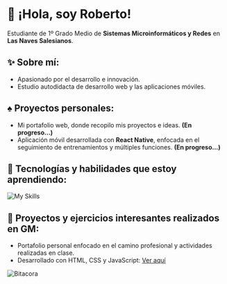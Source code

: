 # 👋 ¡Hola, soy Roberto!  
Estudiante de 1º Grado Medio de **Sistemas Microinformáticos y Redes** en **Las Naves Salesianos**.  

## ✨ Sobre mí:  
* Apasionado por el desarrollo e innovación.  
* Estudio autodidacta de desarrollo web y las aplicaciones móviles.  

## ♠︎ Proyectos personales:  
* Mi portafolio web, donde recopilo mis proyectos e ideas. **(En progreso...)**  
* Aplicación móvil desarrollada con **React Native**, enfocada en el seguimiento de entrenamientos y múltiples funciones. **(En progreso...)**  

## 🌟 Tecnologías y habilidades que estoy aprendiendo:  
![My Skills](https://skillicons.dev/icons?i=python,figma,swift,typescript,react,nextjs,docker,gcp,git&theme=light)

## 🦈 Proyectos y ejercicios interesantes realizados en GM:  
* Portafolio personal enfocado en el camino profesional y actividades realizadas en clase.  
* Desarrollado con HTML, CSS y JavaScript: [Ver aquí](https://sites.google.com/view/ip1-robertocarrascoso/inicio)  

![Bitacora](https://skillicons.dev/icons?i=html,css,js&theme=light)